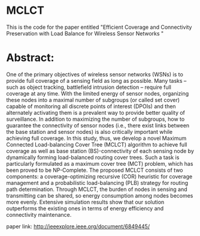 # MCLCT

This is the code for the paper entitled "Efficient Coverage and Connectivity Preservation with Load Balance for Wireless Sensor Networks
"


# Abstract: #
One of the primary objectives of wireless sensor networks (WSNs) is to provide full coverage of a sensing field as long as possible. Many tasks – such as object tracking, battlefield intrusion detection – require full coverage at any time. With the limited energy of sensor nodes, organizing these nodes into a maximal number of subgroups (or called set cover) capable of monitoring all discrete points of interest (DPOIs) and then alternately activating them is a prevalent way to provide better quality of surveillance. In addition to maximizing the number of subgroups, how to guarantee the connectivity of sensor nodes (i.e., there exist links between the base station and sensor nodes) is also critically important while achieving full coverage. In this study, thus, we develop a novel Maximum Connected Load-balancing Cover Tree (MCLCT) algorithm to achieve full coverage as well as base station (BS)-connectivity of each sensing node by dynamically forming load-balanced routing cover trees. Such a task is particularly formulated as a maximum cover tree (MCT) problem, which has been proved to be NP-Complete. The proposed MCLCT consists of two components: a coverage-optimizing recursive (COR) heuristic for coverage management and a probabilistic load-balancing (PLB) strategy for routing path determination. Through MCLCT, the burden of nodes in sensing and transmitting can be shared, so energy consumption among nodes becomes more evenly. Extensive simulation results show that our solution outperforms the existing ones in terms of energy efficiency and connectivity maintenance.


paper link: 
http://ieeexplore.ieee.org/document/6849445/
